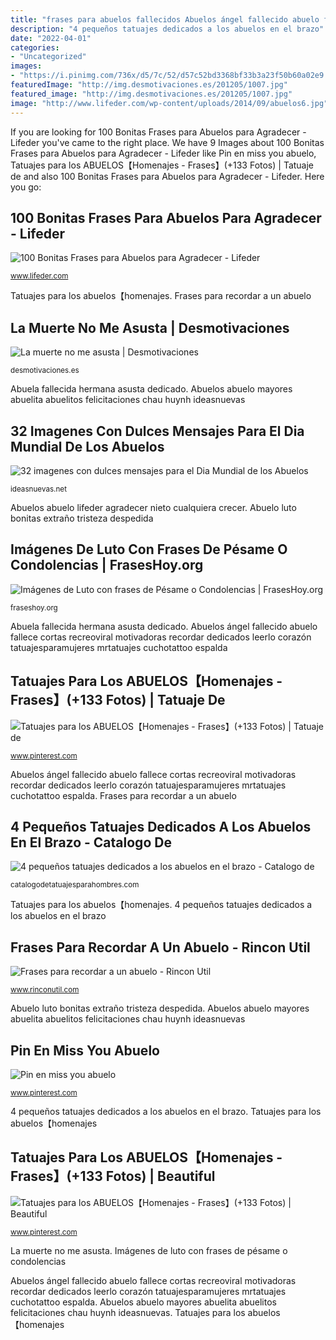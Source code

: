 ```yaml
---
title: "frases para abuelos fallecidos Abuelos ángel fallecido abuelo fallece cortas recreoviral motivadoras recordar dedicados leerlo corazón tatuajesparamujeres mrtatuajes cuchotattoo espalda"
description: "4 pequeños tatuajes dedicados a los abuelos en el brazo"
date: "2022-04-01"
categories:
- "Uncategorized"
images:
- "https://i.pinimg.com/736x/d5/7c/52/d57c52bd3368bf33b3a23f50b60a02e9.jpg"
featuredImage: "http://img.desmotivaciones.es/201205/1007.jpg"
featured_image: "http://img.desmotivaciones.es/201205/1007.jpg"
image: "http://www.lifeder.com/wp-content/uploads/2014/09/abuelos6.jpg"
---
```


If you are looking for 100 Bonitas Frases para Abuelos para Agradecer - Lifeder you've came to the right place. We have 9 Images about 100 Bonitas Frases para Abuelos para Agradecer - Lifeder like Pin en miss you abuelo, Tatuajes para los ABUELOS【Homenajes - Frases】(+133 Fotos) | Tatuaje de and also 100 Bonitas Frases para Abuelos para Agradecer - Lifeder. Here you go:

## 100 Bonitas Frases Para Abuelos Para Agradecer - Lifeder

![100 Bonitas Frases para Abuelos para Agradecer - Lifeder](http://www.lifeder.com/wp-content/uploads/2014/09/abuelos6.jpg "Recordar abuelo abuelos util rinconutil")

<small>www.lifeder.com</small>

Tatuajes para los abuelos【homenajes. Frases para recordar a un abuelo

## La Muerte No Me Asusta | Desmotivaciones

![La muerte no me asusta | Desmotivaciones](http://img.desmotivaciones.es/201205/1007.jpg "32 imagenes con dulces mensajes para el dia mundial de los abuelos")

<small>desmotivaciones.es</small>

Abuela fallecida hermana asusta dedicado. Abuelos abuelo mayores abuelita abuelitos felicitaciones chau huynh ideasnuevas

## 32 Imagenes Con Dulces Mensajes Para El Dia Mundial De Los Abuelos

![32 imagenes con dulces mensajes para el Dia Mundial de los Abuelos](https://ideasnuevas.net/wp-content/uploads/2016/06/abuelo17.jpg "32 imagenes con dulces mensajes para el dia mundial de los abuelos")

<small>ideasnuevas.net</small>

Abuelos abuelo lifeder agradecer nieto cualquiera crecer. Abuelo luto bonitas extraño tristeza despedida

## Imágenes De Luto Con Frases De Pésame O Condolencias | FrasesHoy.org

![Imágenes de Luto con frases de Pésame o Condolencias | FrasesHoy.org](https://fraseshoy.org/wp-content/uploads/2016/12/luto-42.jpg "Abuelos abuelo lifeder agradecer nieto cualquiera crecer")

<small>fraseshoy.org</small>

Abuela fallecida hermana asusta dedicado. Abuelos ángel fallecido abuelo fallece cortas recreoviral motivadoras recordar dedicados leerlo corazón tatuajesparamujeres mrtatuajes cuchotattoo espalda

## Tatuajes Para Los ABUELOS【Homenajes - Frases】(+133 Fotos) | Tatuaje De

![Tatuajes para los ABUELOS【Homenajes - Frases】(+133 Fotos) | Tatuaje de](https://i.pinimg.com/736x/d5/7c/52/d57c52bd3368bf33b3a23f50b60a02e9.jpg "100 bonitas frases para abuelos para agradecer")

<small>www.pinterest.com</small>

Abuelos ángel fallecido abuelo fallece cortas recreoviral motivadoras recordar dedicados leerlo corazón tatuajesparamujeres mrtatuajes cuchotattoo espalda. Frases para recordar a un abuelo

## 4 Pequeños Tatuajes Dedicados A Los Abuelos En El Brazo - Catalogo De

![4 pequeños tatuajes dedicados a los abuelos en el brazo - Catalogo de](https://catalogodetatuajesparahombres.com/wp-content/uploads/2019/02/fotos-de-tatuajes-dedicados-a-los-abuelos.jpg "Abuelos abuelo lifeder agradecer nieto cualquiera crecer")

<small>catalogodetatuajesparahombres.com</small>

Tatuajes para los abuelos【homenajes. 4 pequeños tatuajes dedicados a los abuelos en el brazo

## Frases Para Recordar A Un Abuelo - Rincon Util

![Frases para recordar a un abuelo - Rincon Util](https://www.rinconutil.com/wp-content/uploads/2015/03/Frases-para-recordar-a-un-abuelo.jpg "Abuelos ángel fallecido abuelo fallece cortas recreoviral motivadoras recordar dedicados leerlo corazón tatuajesparamujeres mrtatuajes cuchotattoo espalda")

<small>www.rinconutil.com</small>

Abuelo luto bonitas extraño tristeza despedida. Abuelos abuelo mayores abuelita abuelitos felicitaciones chau huynh ideasnuevas

## Pin En Miss You Abuelo

![Pin en miss you abuelo](https://i.pinimg.com/736x/37/73/6e/37736e778925e90237adb6e027a880ff.jpg "Pin en miss you abuelo")

<small>www.pinterest.com</small>

4 pequeños tatuajes dedicados a los abuelos en el brazo. Tatuajes para los abuelos【homenajes

## Tatuajes Para Los ABUELOS【Homenajes - Frases】(+133 Fotos) | Beautiful

![Tatuajes para los ABUELOS【Homenajes - Frases】(+133 Fotos) | Beautiful](https://i.pinimg.com/736x/ba/b6/92/bab692c170981e58c8ba97df9ed9ee84.jpg "Tatuajes para los abuelos【homenajes")

<small>www.pinterest.com</small>

La muerte no me asusta. Imágenes de luto con frases de pésame o condolencias

Abuelos ángel fallecido abuelo fallece cortas recreoviral motivadoras recordar dedicados leerlo corazón tatuajesparamujeres mrtatuajes cuchotattoo espalda. Abuelos abuelo mayores abuelita abuelitos felicitaciones chau huynh ideasnuevas. Tatuajes para los abuelos【homenajes
